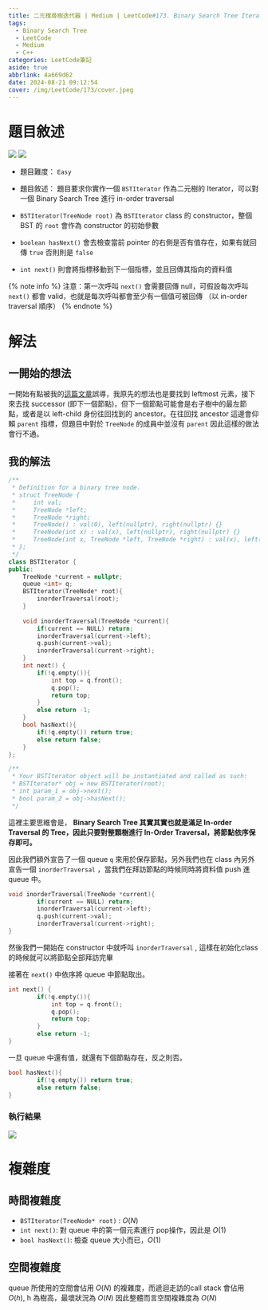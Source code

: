 ```yaml
---
title: 二元搜尋樹迭代器 | Medium | LeetCode#173. Binary Search Tree Iterator
tags:
  - Binary Search Tree
  - LeetCode
  - Medium
  - C++
categories: LeetCode筆記
aside: true
abbrlink: 4a669d62
date: 2024-08-21 09:12:54
cover: /img/LeetCode/173/cover.jpeg
---
```


# 題目敘述

![](/img/LeetCode/173/question1.png)
![](/img/LeetCode/173/question2.png)
- 題目難度： `Easy`
- 題目敘述： 題目要求你實作一個 `BSTIterator` 作為二元樹的 Iterator，可以對一個 Binary Search Tree 進行 in-order traversal

- `BSTIterator(TreeNode root)` 為 `BSTIterator` class 的 constructor，整個 BST 的 `root` 會作為 constructor 的初始參數
- `boolean hasNext()` 會去檢查當前 pointer 的右側是否有值存在，如果有就回傳 `true` 否則則是 `false`
- `int next()` 則會將指標移動到下一個指標，並且回傳其指向的資料值

{% note info %}
注意：第一次呼叫 `next()` 會需要回傳 null，可假設每次呼叫 `next()` 都會 valid，也就是每次呼叫都會至少有一個值可被回傳 （以 in-order traversal 
順序） 
{% endnote %}

# 解法

## 一開始的想法

一開始有點被我的[這篇文章](https://leozzmc.github.io/posts/tree_for_leetcode_2.html)誤導，我原先的想法也是要找到 leftmost 元素，接下來去找 successor (即下一個節點)，但下一個節點可能會是右子樹中的最左節點，或者是以 left-child 身份往回找到的 ancestor。在往回找 ancestor 這邊會仰賴 `parent` 指標，但題目中對於 `TreeNode` 的成員中並沒有 `parent` 因此這樣的做法會行不通。


## 我的解法

```cpp
/**
 * Definition for a binary tree node.
 * struct TreeNode {
 *     int val;
 *     TreeNode *left;
 *     TreeNode *right;
 *     TreeNode() : val(0), left(nullptr), right(nullptr) {}
 *     TreeNode(int x) : val(x), left(nullptr), right(nullptr) {}
 *     TreeNode(int x, TreeNode *left, TreeNode *right) : val(x), left(left), right(right) {}
 * };
 */
class BSTIterator {
public:
    TreeNode *current = nullptr;
    queue <int> q;
    BSTIterator(TreeNode* root){
        inorderTraversal(root);
    }
    
    void inorderTraversal(TreeNode *current){
        if(current == NULL) return;
        inorderTraversal(current->left);
        q.push(current->val);
        inorderTraversal(current->right);
    }
    int next() {
        if(!q.empty()){
            int top = q.front();
            q.pop();
            return top;    
        }
        else return -1; 
    }
    bool hasNext(){
        if(!q.empty()) return true;
        else return false;
    }
};

/**
 * Your BSTIterator object will be instantiated and called as such:
 * BSTIterator* obj = new BSTIterator(root);
 * int param_1 = obj->next();
 * bool param_2 = obj->hasNext();
 */
```

這裡主要思維會是， **Binary Search Tree 其實其實也就是滿足 In-order Traversal 的 Tree，因此只要對整顆樹進行 In-Order Traversal，將節點依序保存即可。**

因此我們額外宣告了一個 queue `q` 來用於保存節點，另外我們也在 class 內另外宣告一個 `inorderTraversal` ，當我們在拜訪節點的時候同時將資料值 push 進 queue 中。

``` cpp
void inorderTraversal(TreeNode *current){
        if(current == NULL) return;
        inorderTraversal(current->left);
        q.push(current->val);
        inorderTraversal(current->right);
}
```

然後我們一開始在 constructor 中就呼叫 `inorderTraversal` , 這樣在初始化class的時候就可以將節點全部拜訪完畢


接著在 `next()` 中依序將 queue 中節點取出。


```cpp
int next() {
        if(!q.empty()){
            int top = q.front();
            q.pop();
            return top;    
        }
        else return -1; 
}
```

一旦 queue 中還有值，就還有下個節點存在，反之則否。

```cpp
bool hasNext(){
        if(!q.empty()) return true;
        else return false;
}
```


### 執行結果

![](/img/LeetCode/173/result.png)

# 複雜度

## 時間複雜度

- `BSTIterator(TreeNode* root)` : $O(N)$
- `int next()`: 對 queue 中的第一個元素進行 pop操作，因此是 $O(1)$ 
- `bool hasNext()`: 檢查 queue 大小而已，$O(1)$

## 空間複雜度

queue 所使用的空間會佔用 $O(N)$ 的複雜度，而遞迴走訪的call stack 會佔用 $O(h)$, h 為樹高，最壞狀況為 $O(N)$
因此整體而言空間複雜度為 $O(N)$